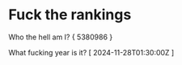 # Fuck the rankings

Who the hell am I?
{ 5380986 }

What fucking year is it?
[ 2024-11-28T01:30:00Z ]
